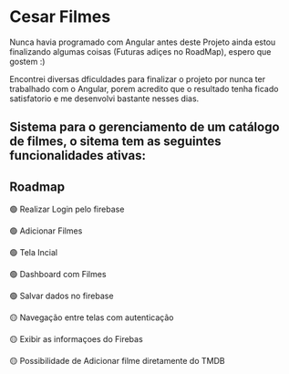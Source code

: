 
# Cesar Filmes
Nunca havia programado com Angular antes deste Projeto ainda estou finalizando algumas coisas (Futuras adiçes no RoadMap), espero que gostem :)

Encontrei diversas dficuldades para finalizar o projeto por nunca ter trabalhado com o Angular, porem acredito que o resultado tenha ficado satisfatorio e me desenvolvi bastante nesses dias.


## Sistema para o gerenciamento de um catálogo de filmes, o sitema tem as seguintes funcionalidades ativas:


## Roadmap

🟢 Realizar Login pelo firebase

🟢 Adicionar Filmes

🟢 Tela Incial

🟢 Dashboard com Filmes

🟢 Salvar dados no firebase

🟡 Navegação entre telas com autenticação

🟡 Exibir as informaçoes do Firebas

🟡 Possibilidade de Adicionar filme diretamente do TMDB 


